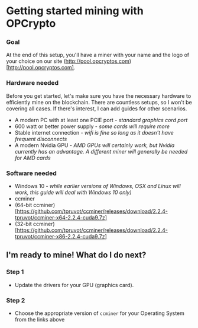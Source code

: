 # Getting started mining with OPCrypto

### Goal
At the end of this setup, you'll have a miner with your name and the logo of your choice on our site (http://pool.opcryptos.com)[http://pool.opcryptos.com].


### Hardware needed
Before you get started, let's make sure you have the necessary hardware to efficiently mine on the blockchain.  There are countless setups, so I won't be covering all cases.  If there's interest, I can add guides for other scenarios.

 - A modern PC with at least one PCIE port - *standard graphics cord port*
 - 600 watt or better power supply - *some cards will require more*
 - Stable internet connection - *wifi is fine so long as it doesn't have frequent disconnects*
 - A modern Nvidia GPU - *AMD GPUs will certainly work, but Nvidia currently has an advantage.  A different miner will generally be needed for AMD cards*
 
 ### Software needed
 - Windows 10 - *while earlier versions of Windows, OSX and Linux will work, this guide will deal with Windows 10 only)*
 - ccminer 
  - (64-bit ccminer)[https://github.com/tpruvot/ccminer/releases/download/2.2.4-tpruvot/ccminer-x64-2.2.4-cuda9.7z]
  - (32-bit ccminer)[https://github.com/tpruvot/ccminer/releases/download/2.2.4-tpruvot/ccminer-x86-2.2.4-cuda9.7z]
  
## I'm ready to mine!  What do I do next?

### Step 1
 - Update the drivers for your GPU (graphics card).

### Step 2
 - Choose the appropriate version of `ccminer` for your Operating System from the links above
